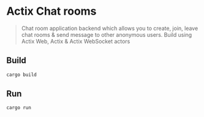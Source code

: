 # Actix Chat rooms

> Chat room application backend which allows you to create, join, leave chat rooms & send message to other anonymous users. Build using Actix Web, Actix & Actix WebSocket actors

## Build

```sh
cargo build
```

## Run

```sh
cargo run
```